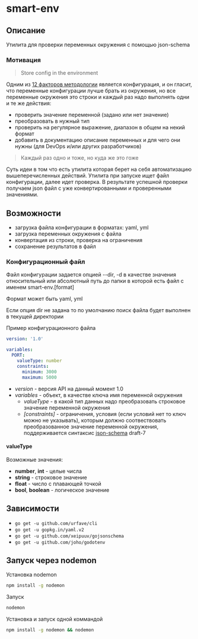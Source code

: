# smart-env

## Описание
Утилита для проверки переменных окружения с помощью json-schema

### Мотивация

> Store config in the environment

Одним из [12 факторов методологии](https://en.wikipedia.org/wiki/Twelve-Factor_App_methodology) является конфигурация, 
и он гласит, что переменные конфигурации лучше брать из окружения, но все переменные окружения это строки и каждый раз 
надо выполнять одни и те же  действия: 

- проверить значение переменной (задано или нет значение)
- преобразовать в нужный тип
- проверить на регулярное выражение, диапазон в общем на некий формат
- добавить в документацию описание переменных и для чего они нужны (для DevOps и/или других разработчиков)

> Каждый раз одно и тоже, но куда же это гоже

Суть идеи в том что есть утилита которая берет на себя автоматизацию вышеперечисленных действий. Утилита при запуске 
ищет файл конфигурации, далее идет проверка. В результате успешной проверки получаем json файл с уже конвертированными 
и проверенными значениями.

## Возможности
 - загрузка файла конфигурации в форматах: yaml, yml
 - загрузка переменных окружения с файла
 - конвертация из строки, проверка на ограничения
 - сохранение результатов в файл

### Конфигурационный файл

Файл конфигурации задается опцией --dir, -d в качестве значения относительный или абсолютный путь до папки в которой есть файл с именем smart-env.[format]

Формат может быть yaml, yml

Если опция dir не задана то по умолчанию поиск файла будет выполнен в текущей директории

Пример конфигурационного файла
```yaml
version: '1.0'

variables:
  PORT:
    valueType: number
    constraints:
      minimum: 3000
      maximum: 5000
```

- *version* - версия API на данный момент 1.0
- *variables* - объект, в качестве ключа имя переменной окружения
    - *valueType* - в какой тип данных надо преобразовать строковое значение переменной окружения
    - *[constraints]* - ограничения, условия (если условий нет то ключ можно не указывать), которым должно соотвествовать преобразованное значение переменной окружения, 
    поддерживается синтаксис [json-schema](https://json-schema.org/) draft-7

#### valueType
Возможные значения:
- **number**, **int** - целые числа
- **string** - строковое значение
- **float** - число с плавающей точкой
- **bool**, **boolean** - логическое значение

## Зависимости
 - ```go get -u github.com/urfave/cli```
 - ```go get -u gopkg.in/yaml.v2```
 - ```go get -u github.com/xeipuuv/gojsonschema```
 - ```go get -u github.com/joho/godotenv```
 
## Запуск через nodemon

Установка nodemon

```sh
npm install -g nodemon
```
Запуск

```sh
nodemon
```

Установка и запуск одной коммандой 

```sh
npm install -g nodemon && nodemon
```
